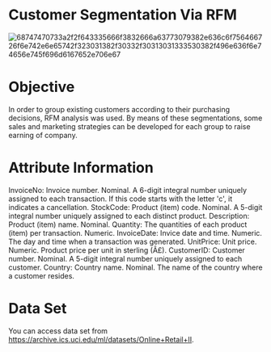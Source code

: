 # Customer Segmentation Via RFM
 
![68747470733a2f2f643335666f3832666a63773079382e636c6f756466726f6e742e6e65742f323031382f30332f30313031333530382f496e636f6e74656e745f696d6167652e706e67](https://user-images.githubusercontent.com/13394756/127140360-65ff4648-8232-4ca7-8707-4554480ed982.png)
# Objective
In order to group existing customers according to their purchasing decisions, RFM analysis was used. By means of these segmentations, some sales and marketing strategies can be developed for each group to raise earning of company.
# Attribute Information
InvoiceNo: Invoice number. Nominal. A 6-digit integral number uniquely assigned to each transaction. If this code starts with the letter 'c', it indicates a cancellation.
StockCode: Product (item) code. Nominal. A 5-digit integral number uniquely assigned to each distinct product.
Description: Product (item) name. Nominal.
Quantity: The quantities of each product (item) per transaction. Numeric.
InvoiceDate: Invice date and time. Numeric. The day and time when a transaction was generated.
UnitPrice: Unit price. Numeric. Product price per unit in sterling (Â£).
CustomerID: Customer number. Nominal. A 5-digit integral number uniquely assigned to each customer.
Country: Country name. Nominal. The name of the country where a customer resides.
# Data Set
You can access data set from https://archive.ics.uci.edu/ml/datasets/Online+Retail+II.

